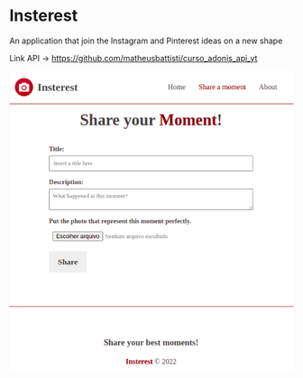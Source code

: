 # Insterest
An application that join the Instagram and Pinterest ideas on a new shape

Link API -> https://github.com/matheusbattisti/curso_adonis_api_yt

<img src="https://github.com/rodrigowe1988/Insterest/blob/main/moments/src/assets/Insterest.png?raw=true">
